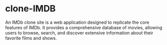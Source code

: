 # clone-IMDB
An IMDb clone site is a web application designed to replicate the core features of IMDb. It provides a comprehensive database of movies, allowing users to browse, search, and discover extensive information about their favorite films and shows.
